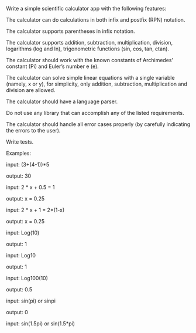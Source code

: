 Write a simple scientific calculator app with the following features:

The calculator can do calculations in both infix and postfix (RPN) notation.

The calculator supports parentheses in infix notation.

The calculator supports addition, subtraction, multiplication, division, logarithms (log and ln), trigonometric functions (sin, cos, tan, ctan).

The calculator should work with the known constants of Archimedes’ constant  (Pi) and Euler’s number e (e).

The calculator can solve simple linear equations with a single variable (namely, x or y), for simplicity, only addition, subtraction, multiplication and division are allowed.

The calculator should have a language parser.

Do not use any library that can accomplish any of the listed requirements.

The calculator should handle all error cases properly (by carefully indicating the errors to the user).

Write tests.

Examples:

input:   (3+(4-1))*5

output: 30

input:   2 * x + 0.5 = 1

output: x = 0.25

input:   2 * x + 1 = 2*(1-x)

output: x = 0.25

input: Log(10)

output: 1

input: Log10

output: 1

input: Log100(10)

output: 0.5

input: sin(pi) or sinpi

output: 0

input: sin(1.5pi) or sin(1.5*pi)
